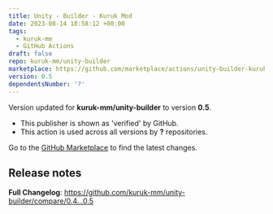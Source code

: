 ```yaml
---
title: Unity - Builder - Kuruk Mod
date: 2023-08-14 18:58:12 +00:00
tags:
  - kuruk-mm
  - GitHub Actions
draft: false
repo: kuruk-mm/unity-builder
marketplace: https://github.com/marketplace/actions/unity-builder-kuruk-mod
version: 0.5
dependentsNumber: '?'
---
```



Version updated for **kuruk-mm/unity-builder** to version **0.5**.
- This publisher is shown as 'verified' by GitHub.
- This action is used across all versions by **?** repositories.

Go to the [GitHub Marketplace](https://github.com/marketplace/actions/unity-builder-kuruk-mod) to find the latest changes.

## Release notes

**Full Changelog**: https://github.com/kuruk-mm/unity-builder/compare/0.4...0.5
